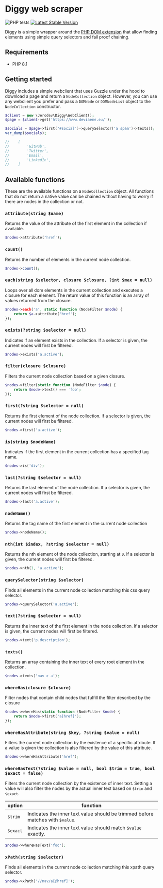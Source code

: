 # Diggy web scraper

![PHP tests](https://github.com/jerodev/diggy/workflows/PHP%20tests/badge.svg) [![Latest Stable Version](https://poser.pugx.org/jerodev/diggy/v)](//packagist.org/packages/jerodev/diggy)

Diggy is a simple wrapper around the [PHP DOM extension](https://www.php.net/manual/en/intro.dom.php) that allow finding
elements using simple query selectors and fail proof chaining.

## Requirements

 - PHP 8.1

## Getting started

Diggy includes a simple webclient that uses Guzzle under the hood to download a page and return a `NodeCollection`
object. However, you can use any webclient you prefer and pass a `DOMNode` or `DOMNodeList` object to the
`NodeCollection` constructor.

```php
$client = new \Jerodev\Diggy\WebClient();
$page = $client->get('https://www.deviaene.eu/');

$socials = $page->first('#social')->querySelector('a span')->texts();
var_dump($socials);

//    [
//        'GitHub',
//        'Twitter',
//        'Email',
//        'LinkedIn',
//    ]
```

## Available functions
These are the available functions on a `NodeCollection` object. All functions that do not return a native value can be
chained without having to worry if there are nodes in the collection or not.

### `attribute(string $name)`
Returns the value of the attribute of the first element in the collection if available.
```php
$nodes->attribute('href');
```

### `count()`
Returns the number of elements in the current node collection.
```php
$nodes->count();
```

### `each(string $selector, closure $closure, ?int $max = null)`
Loops over all dom elements in the current collection and executes a closure for each element.
The return value of this function is an array of values returned from the closure.
```php
$nodes->each('a', static function (NodeFilter $node) {
    return $a->attribute('href');
});
```

### `exists(?string $selector = null)`
Indicates if an element exists in the collection.
If a selector is given, the current nodes will first be filtered.
```php
$nodes->exists('a.active');
```

### `filter(closure $closure)`
Filters the current node collection based on a given closure.
```php
$nodes->filter(static function (NodeFilter $node) {
    return $node->text() === 'foo';
});
```

### `first(?string $selector = null)`
Returns the first element of the node collection.
If a selector is given, the current nodes will first be filtered.
```php
$nodes->first('a.active');
```

### `is(string $nodeName)`
Indicates if the first element in the current collection has a specified tag name.
```php
$nodes->is('div');
```

### `last(?string $selector = null)`
Returns the last element of the node collection.
If a selector is given, the current nodes will first be filtered.
```php
$nodes->last('a.active');
```

### `nodeName()`
Returns the tag name of the first element in the current node collection
```php
$nodes->nodeName();
```

### `nth(int $index, ?string $selector = null)`
Returns the nth element of the node collection, starting at `0`.
If a selector is given, the current nodes will first be filtered.
```php
$nodes->nth(1, 'a.active');
```

### `querySelector(string $selector)`
Finds all elements in the current node collection matching this css query selector.
```php
$nodes->querySelector('a.active');
```

### `text(?string $selector = null)`
Returns the inner text of the first element in the node collection.
If a selector is given, the current nodes will first be filtered.
```php
$nodes->text('p.description');
```

### `texts()`
Returns an array containing the inner text of every root element in the collection.
```php
$nodes->texts('nav > a');
```

### `whereHas(closure $closure)`
Filter nodes that contain child nodes that fulfill the filter described by the closure
```php
$nodes->whereHas(static function (NodeFilter $node) {
    return $node->first('a[href]');
});
```

### `whereHasAttribute(string $key, ?string $value = null)`
Filters the current node collection by the existence of a specific attribute.
If a value is given the collection is also filtered by the value of this attribute.
```php
$nodes->whereHasAttribute('href');
```

### `whereHasText(?string $value = null, bool $trim = true, bool $exact = false)`
Filters the current node collection by the existence of inner text.
Setting a value will also filter the nodes by the actual inner text based on `$trim` and `$exact`.

| option | function |
|---|---|
| `$trim` | Indicates the inner text value should be trimmed before matches with `$value`. |
| `$exact` | Indicates the inner text value should match `$value` exactly. |

```php
$nodes->whereHasText('foo');
```

### `xPath(string $selector)`
Finds all elements in the current node collection matching this xpath query selector.
```php
$nodes->xPath('//nav/a[@href]');
```
